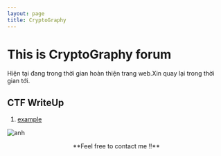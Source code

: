```yaml
---
layout: page
title: CryptoGraphy
---
```

# This is CryptoGraphy forum

Hiện tại đang trong thời gian hoàn thiện trang web.Xin quay lại trong thời gian tới.  


## CTF WriteUp
  
1. [example](https://kamithanthanh.github.io/Crypto/2015-02-28-test-markdown/)

![anh](https://www.isara.com/wp-content/uploads/2018/06/blog-image-1-1.jpg)  

<center>**Feel free to contact me !!**</center>
